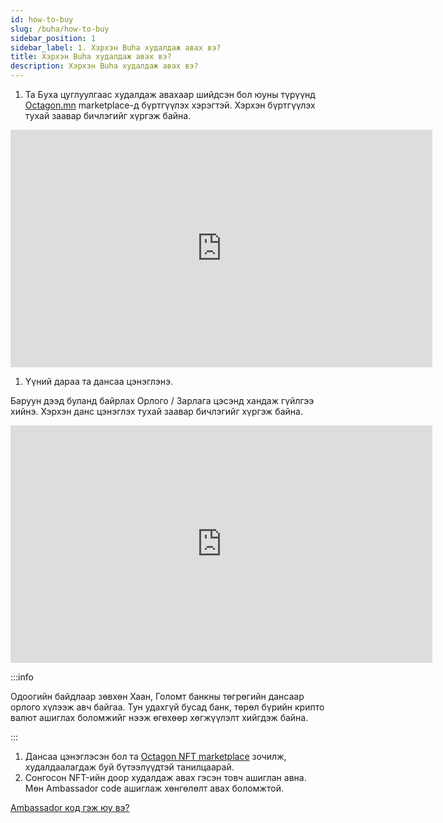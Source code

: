```yaml
---
id: how-to-buy
slug: /buha/how-to-buy
sidebar_position: 1
sidebar_label: 1. Хэрхэн Buha худалдаж авах вэ?
title: Хэрхэн Buha худалдаж авах вэ?
description: Хэрхэн Buha худалдаж авах вэ?
---
```


1. Та Буха цуглуулгаас худалдаж авахаар шийдсэн бол юуны түрүүнд [Octagon.mn](https://nft.octagon.mn/register) marketplace-д бүртгүүлэх хэрэгтэй. Хэрхэн бүртгүүлэх тухай заавар бичлэгийг хүргэж байна.

<iframe width="675" height="380" src="https://www.youtube.com/embed/J0e_f4ob0yI" frameborder="0" allow="accelerometer; autoplay; encrypted-media; gyroscope; picture-in-picture" allowfullscreen></iframe>

1. Үүний дараа та дансаа цэнэглэнэ.

Баруун дээд буланд байрлах Орлого / Зарлага цэсэнд хандаж гүйлгээ хийнэ.  Хэрхэн данс цэнэглэх тухай заавар бичлэгийг хүргэж байна.

<iframe width="675" height="380" src="https://www.youtube.com/embed/mttPofGpj3M" frameborder="0" allow="accelerometer; autoplay; encrypted-media; gyroscope; picture-in-picture" allowfullscreen></iframe>




:::info

Одоогийн байдлаар зөвхөн Хаан, Голомт банкны төгрөгийн дансаар орлого хүлээж авч байгаа. Тун удахгүй бусад банк, төрөл бүрийн крипто валют ашиглах боломжийг нээж өгөхөөр хөгжүүлэлт хийгдэж байна.

:::

1. Дансаа цэнэглэсэн бол та [Octagon NFT marketplace](https://www.nft.octagon.mn/market) зочилж, худалдаалагдаж буй бүтээлүүдтэй танилцаарай.
2. Сонгосон NFT-ийн доор худалдаж авах гэсэн товч ашиглан авна. Мөн Ambassador code ашиглаж хөнгөлөлт авах боломжтой.

[Ambassador код гэж юу вэ?](/docs/marketplace/ambassador-program)
